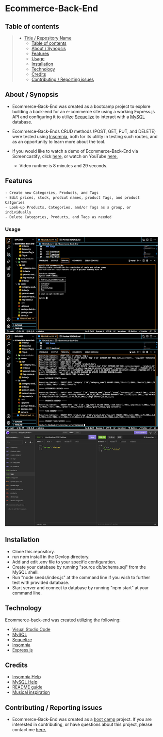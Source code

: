 # Ecommerce-Back-End

## Table of contents

> - [Title / Repository Name](#title--repository-name)
>   - [Table of contents](#table-of-contents)
>   - [About / Synopsis](#about--synopsis)
>   - [Features](#features)
>   - [Usage](#usage)
>   - [Installation](#installation)
>   - [Technology](#technology)
>   - [Credits](#credits)
>   - [Contributing / Reporting issues](#contributing--reporting-issues)

## About / Synopsis

- Ecommerce-Back-End was created as a bootcamp project to explore building a back-end for an e-commerce site using a working Express.js API and configuring it to utilize [Sequelize](https://www.npmjs.com/package/sequelize) to interact with a [MySQL](https://www.npmjs.com/package/mysql) database.

- Ecommerce-Back-Ends CRUD methods (POST, GET, PUT, and DELETE) were tested using [Insomnia](https://docs.insomnia.rest/), both for its utility in testing such routes, and as an opportunity to learn more about the tool.

- If you would like to watch a demo of Ecommerce-Back-End via Screencastify, click [here,](https://drive.google.com/file/d/1mvVvZmgX-lAfOqaj__JtELKIqDFhxaYx/view) or watch on YouTube [here.](https://youtu.be/R1bEIM8DHBQ)
  - Video runtime is 8 minutes and 29 seconds.

## Features

    - Create new Categories, Products, and Tags
    - Edit prices, stock, prodcut names, product Tags, and product Catgories
    - Look-up Products, Categories, and/or Tags as a group, or individually
    - Delete Categories, Products, and Tags as needed

### Usage

![Eccomerce database tables](assets/images/ecommercedbtables.png?raw=true)
![Seeded database](assets/images/ecommerceseededdb.png?raw=true)
![Testing in Insomnia](assets/images/ecommerceinsomniatesting.png?raw=true)

## Installation

- Clone this repository.
- run npm install in the Devlop directory.
- Add and edit .env file to your specific configuration.
- Create your database by running "source db/schema.sql" from the MySQL shell.
- Run "node seeds/index.js" at the command line if you wish to further test with provided database.
- Start server and connect to database by running "npm start" at your command line.

## Technology

Ecommerce-back-end was created utilizing the following:

- [Visual Studio Code](https://code.visualstudio.com/)
- [MySQL](https://www.npmjs.com/package/mysql)
- [Sequelize](https://www.npmjs.com/package/sequelize)
- [Insomnia](https://docs.insomnia.rest/)
- [Express.js](http://expressjs.com/)

## Credits

- [Insomnia Help](https://dev.to/kmcknight91/how-to-use-insomnia-to-test-api-endpoints-1lad)
- [MySQL Help](https://www.javatpoint.com/mysql-commands-cheat-sheet)
- [README guide](https://www.freecodecamp.org/news/how-to-write-a-good-readme-file/)
- [Musical inspiration](https://www.youtube.com/watch?v=_nSalXeU11Y)

## Contributing / Reporting issues

- Ecommerce-Back-End was created as a [boot camp](https://bootcamp.berkeley.edu/coding/) project. If you are interested in contributing, or have questions about this project, please contact me [here.](mailto:stokescomp01@gmail.com)
